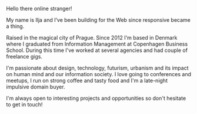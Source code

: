 Hello there online stranger!

My name is Ilja and I’ve been building for the Web since responsive became a thing.

Raised in the magical city of Prague. Since 2012 I'm based in Denmark where I graduated from Information Management at Copenhagen Business School. During this time I've worked at several agencies and had couple of freelance gigs.

I'm passionate about design, technology, futurism, urbanism and its impact on human mind and our information society. I love going to conferences and meetups, I run on strong coffee and tasty food and I'm a late-night impulsive domain buyer.

I'm always open to interesting projects and opportunities so don't hesitate to get in touch!
